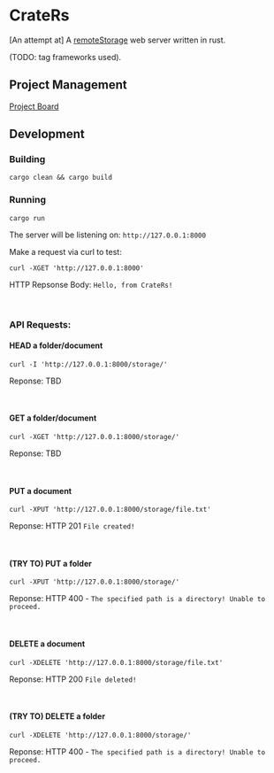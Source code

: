 # CrateRs

[An attempt at] A [remoteStorage](https://remotestorage.io/) web server written in rust.

(TODO: tag frameworks used).

## Project Management

[Project Board](./project_mgmt/BOARD.md)

## Development

### Building

```
cargo clean && cargo build
```

### Running

```
cargo run
```

The server will be listening on: `http://127.0.0.1:8000`

Make a request via curl to test:
```
curl -XGET 'http://127.0.0.1:8000'
```

HTTP Repsonse Body: `Hello, from CrateRs!`

<br>

### API Requests:

#### HEAD a folder/document
```
curl -I 'http://127.0.0.1:8000/storage/'
```
Reponse: TBD

<br>

#### GET a folder/document
```
curl -XGET 'http://127.0.0.1:8000/storage/'
```
Reponse: TBD

<br>

#### PUT a document
```
curl -XPUT 'http://127.0.0.1:8000/storage/file.txt'
```
Reponse: HTTP 201 `File created!`

<br>

#### (TRY TO) PUT a folder
```
curl -XPUT 'http://127.0.0.1:8000/storage/'
```

Reponse: HTTP 400 - `The specified path is a directory! Unable to proceed.`

<br>

#### DELETE a document
```
curl -XDELETE 'http://127.0.0.1:8000/storage/file.txt'
```
Reponse: HTTP 200 `File deleted!`

<br>

#### (TRY TO) DELETE a folder
```
curl -XDELETE 'http://127.0.0.1:8000/storage/'
```

Reponse: HTTP 400 - `The specified path is a directory! Unable to proceed.`